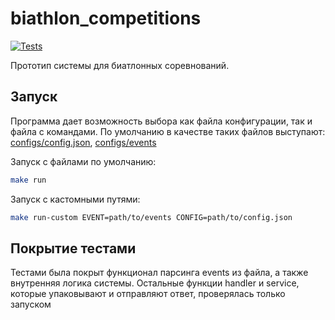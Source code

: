 # **biathlon_competitions**
[![Tests](https://github.com/PushinMax/biathlon_competitions/actions/workflows/go.yml/badge.svg)](https://github.com/PushinMax/biathlon_competitions/actions/workflows/go.yml)


Прототип системы для биатлонных соревнований.

## Запуск
Программа дает возможность выбора как файла конфигурации, так и файла с командами. По умолчанию в качестве таких файлов выступают: [configs/config.json](configs/config.json), [configs/events](configs/events)

Запуск с файлами по умолчанию:
```bash
make run
```

Запуск с кастомными путями:
```bash
make run-custom EVENT=path/to/events CONFIG=path/to/config.json
```


## Покрытие тестами

Тестами была покрыт функционал парсинга events из файла, а также внутренняя логика системы. Остальные функции handler и service, которые упаковывают и отправляют ответ, проверялась только запуском


